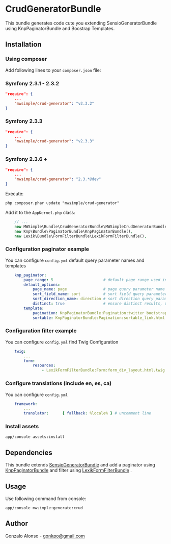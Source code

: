 # CrudGeneratorBundle

This bundle generates code cute you extending SensioGeneratorBundle using KnpPaginatorBundle and Boostrap Templates.

## Installation

### Using composer

Add following lines to your `composer.json` file:

### Symfony 2.3.1 - 2.3.2

```json
"require": {
	...
	"mwsimple/crud-generator": "v2.3.2"
}
```

### Symfony 2.3.3

```json
"require": {
	...
	"mwsimple/crud-generator": "v2.3.3"
}
```

### Symfony 2.3.6 +

```json
"require": {
	...
	"mwsimple/crud-generator": "2.3.*@dev"
}
```

Execute:

```cli
php composer.phar update "mwsimple/crud-generator"
```

Add it to the `AppKernel.php` class:

```php
	// ...
	new MWSimple\Bundle\CrudGeneratorBundle\MWSimpleCrudGeneratorBundle(),
	new Knp\Bundle\PaginatorBundle\KnpPaginatorBundle(),
	new Lexik\Bundle\FormFilterBundle\LexikFormFilterBundle(),
```

### Configuration paginator example

You can configure `config.yml` default query parameter names and templates

```yaml
    knp_paginator:
        page_range: 5                      # default page range used in pagination control
        default_options:
            page_name: page                # page query parameter name
            sort_field_name: sort          # sort field query parameter name
            sort_direction_name: direction # sort direction query parameter name
            distinct: true                 # ensure distinct results, useful when ORM queries are using GROUP BY statements
        template:
            pagination: KnpPaginatorBundle:Pagination:twitter_bootstrap_pagination.html.twig # bootstrap sliding pagination controls template
            sortable: KnpPaginatorBundle:Pagination:sortable_link.html.twig # sort link template
```

### Configuration filter example

You can configure `config.yml` find Twig Configuration

```yaml
    twig:
        ...
        form:
            resources:
                - LexikFormFilterBundle:Form:form_div_layout.html.twig
```

### Configure translations (include en, es, ca)

You can configure `config.yml`

```yaml
    framework:
        ...
        translator:      { fallback: %locale% } # uncomment line
```

### Install assets

```cli
app/console assets:install
```

## Dependencies

This bundle extends [SensioGeneratorBundle](https://github.com/sensio/SensioGeneratorBundle) and add a paginator using [KnpPaginatorBundle](https://github.com/KnpLabs/KnpPaginatorBundle) and filter using [LexikFormFilterBundle](https://github.com/lexik/LexikFormFilterBundle) .

## Usage

Use following command from console:

```cli
app/console mwsimple:generate:crud
```

## Author

Gonzalo Alonso - gonkpo@gmail.com
